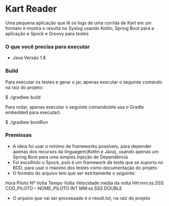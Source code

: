 # Kart Reader

Uma pequena aplicação que lê os logs de uma corrida de Kart em um formato e mostra o resulta no Syslog usando Kotlin, Spring Boot para a aplicação e Spock e Groovy para testes

### O que você precisa para executar

* Java Versão 1.8

### Build

Para executar os testes e gerar o jar, apenas executar o seguinte comando na raiz do projeto:


 $ ./gradlew build

Para rodar, apenas executar o seguinte comando(ele usa o Gradle embedded para executar):

$ ./gradlew bootRun


### Premissas

* A ideia foi usar o mínimo de frameworks possíveis, para depender apenas dos recursos da linguagem(Kotlin e Java), usando apenas um Spring Boot para uma simples Injeção de Dependência
* Foi escolhido o Spock, pois é um framework de teste que se suporta no BDD, para usar o máximo dos testes como documentação do projeto
* O formato do arquivo tem que ser extritamente o seguinte:

Hora                               Piloto             Nº Volta    Tempo Volta       Velocidade média da volta
HH:mm:ss.SSS      COD_PILOTO – NOME_PILOTO            INT		     MM:ss.SSS          DOUBLE

* O arquivo que vai ser processado é o result.txt, na raiz do projeto
